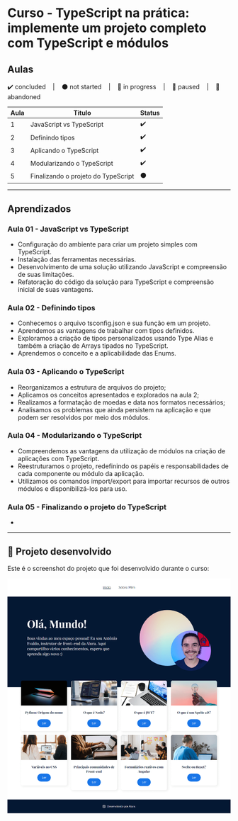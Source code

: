 # Curso - TypeScript na prática: implemente um projeto completo com TypeScript e módulos

## Aulas
<p>
  ✔️ concluded &nbsp;&nbsp;&nbsp;|&nbsp;&nbsp;&nbsp;
  ⚫ not started &nbsp;&nbsp;&nbsp;|&nbsp;&nbsp;&nbsp;
  🔵 in progress &nbsp;&nbsp;&nbsp;|&nbsp;&nbsp;&nbsp;
  🔶 paused &nbsp;&nbsp;&nbsp;|&nbsp;&nbsp;&nbsp;
  🔴 abandoned 
</p>

| Aula | Titulo | Status |
| --- | --- | --- |
| 1 | JavaScript vs TypeScript | ✔️ |
| 2 | Definindo tipos | ✔️ |
| 3 | Aplicando o TypeScript | ✔️ |
| 4 | Modularizando o TypeScript | ✔️ |
| 5 | Finalizando o projeto do TypeScript | ⚫ |

---

## Aprendizados

### Aula 01 - JavaScript vs TypeScript
<ul>
  <li>Configuração do ambiente para criar um projeto simples com TypeScript.</li>
  <li>Instalação das ferramentas necessárias.</li>
  <li>Desenvolvimento de uma solução utilizando JavaScript e compreensão de suas limitações.</li>
  <li>Refatoração do código da solução para TypeScript e compreensão inicial de suas vantagens.</li>
</ul>

### Aula 02 - Definindo tipos
<ul>
  <li>Conhecemos o arquivo tsconfig.json e sua função em um projeto.</li>
  <li>Aprendemos as vantagens de trabalhar com tipos definidos.</li>
  <li>Exploramos a criação de tipos personalizados usando Type Alias e também a criação de Arrays tipados no TypeScript.</li>
  <li>Aprendemos o conceito e a aplicabilidade das Enums.</li>
</ul>

### Aula 03 - Aplicando o TypeScript
<ul>
  <li>Reorganizamos a estrutura de arquivos do projeto;</li>
  <li>Aplicamos os conceitos apresentados e explorados na aula 2;</li>
  <li>Realizamos a formatação de moedas e data nos formatos necessários;</li>
  <li>Analisamos os problemas que ainda persistem na aplicação e que podem ser resolvidos por meio dos módulos.</li>
</ul>

### Aula 04 - Modularizando o TypeScript
<ul>
  <li>Compreendemos as vantagens da utilização de módulos na criação de aplicações com TypeScript.</li>
  <li>Reestruturamos o projeto, redefinindo os papéis e responsabilidades de cada componente ou módulo da aplicação.</li>
  <li>Utilizamos os comandos import/export para importar recursos de outros módulos e disponibilizá-los para uso.</li>
</ul>

### Aula 05 - Finalizando o projeto do TypeScript
<ul>
  <li></li>
</ul>

---

## 🎯 Projeto desenvolvido
Este é o screenshot do projeto que foi desenvolvido durante o curso:

<p align="center">
  <img alt="Miniatura da imagem do projeto"src="../../.github/preview-olaMundo.png">
</p>